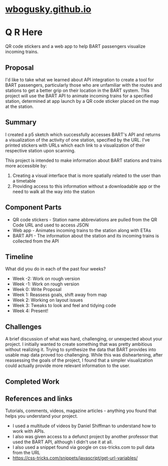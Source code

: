 # [wbogusky.github.io](wbogusky.github.io, "QR HERE")

# Q R Here
QR code stickers and a web app to help BART passengers visualize incoming trains.

## Proposal
I'd like to take what we learned about API integration to create a tool for BART passengers, particularly those who are unfamiliar with the routes and stations to get a better grip on their location in the BART system. This project will use the BART API to animate incoming trains for a specified station, determined at app launch by a QR code sticker placed on the map at the station.

## Summary
I created a p5 sketch which successfully accesses BART's API and returns a visualization of the activity of one station, specified by the URL. I've printed stickers with URLs which each link to a visualization of their respective station upon scanning.

This project is intended to make information about BART stations and trains
more accessible by:
1. Creating a visual interface that is more spatially related to the user than a timetable
2. Providing access to this information without a downloadable app or the need to walk all the way into the station

## Component Parts
- QR code stickers - Station name abbreviations are pulled from the QR Code URL and used to access JSON
- Web app - Animates incoming trains to the station along with ETAs
- BART API - The information about the station and its incoming trains is collected from the API

## Timeline
What did you do in each of the past four weeks?

- Week -2: Work on rough version
- Week -1: Work on rough version
- Week 0: Write Proposal
- Week 1: Reassess goals, shift away from map
- Week 2: Working on layout issues
- Week 3: Tweaks to look and feel and tidying code
- Week 4: Present!

## Challenges
A brief discussion of what was hard, challenging, or unexpected about your project.
I initially wanted to create something that was pretty ambitious without realizing it. Trying to synthesize the data that BART provides into usable map data proved too challenging. While this was disheartening, after reassessing the goals of the project, I found that a simpler visualization could actually provide more relevant information to the user.

## Completed Work

## References and links
Tutorials, comments, videos, magazine articles - anything you found that helps you understand your project.
- I used a multitude of videos by Daniel Shiffman to understand how to work with APIs.
- I also was given access to a defunct project by another professor that used the BART API, although I didn't use it at all.
- I also used a snippet found via google on css-tricks.com to pull data from the URL
- https://css-tricks.com/snippets/javascript/get-url-variables/
